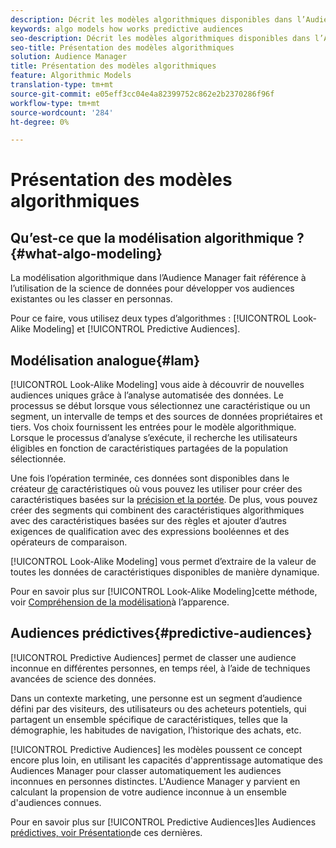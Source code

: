 ```yaml
---
description: Décrit les modèles algorithmiques disponibles dans l’Audience Manager.
keywords: algo models how works predictive audiences
seo-description: Décrit les modèles algorithmiques disponibles dans l’Audience Manager.
seo-title: Présentation des modèles algorithmiques
solution: Audience Manager
title: Présentation des modèles algorithmiques
feature: Algorithmic Models
translation-type: tm+mt
source-git-commit: e05eff3cc04e4a82399752c862e2b2370286f96f
workflow-type: tm+mt
source-wordcount: '284'
ht-degree: 0%

---
```



# Présentation des modèles algorithmiques

## Qu’est-ce que la modélisation algorithmique ?{#what-algo-modeling}

La modélisation algorithmique dans l’Audience Manager fait référence à l’utilisation de la science de données pour développer vos audiences existantes ou les classer en personnas.

Pour ce faire, vous utilisez deux types d’algorithmes : [!UICONTROL Look-Alike Modeling] et [!UICONTROL Predictive Audiences].

## Modélisation analogue{#lam}

[!UICONTROL Look-Alike Modeling] vous aide à découvrir de nouvelles audiences uniques grâce à l’analyse automatisée des données. Le processus se début lorsque vous sélectionnez une caractéristique ou un segment, un intervalle de temps et des sources de données propriétaires et tiers. Vos choix fournissent les entrées pour le modèle algorithmique. Lorsque le processus d’analyse s’exécute, il recherche les utilisateurs éligibles en fonction de caractéristiques partagées de la population sélectionnée.

Une fois l’opération terminée, ces données sont disponibles dans le créateur [de](../../features/traits/about-trait-builder.md) caractéristiques où vous pouvez les utiliser pour créer des caractéristiques basées sur la [précision et la portée](../../features/traits/trait-accuracy-reach.md). De plus, vous pouvez créer des segments qui combinent des caractéristiques algorithmiques avec des caractéristiques basées sur des règles et ajouter d’autres exigences de qualification avec des expressions booléennes et des opérateurs de comparaison.

[!UICONTROL Look-Alike Modeling] vous permet d’extraire de la valeur de toutes les données de caractéristiques disponibles de manière dynamique.

Pour en savoir plus sur [!UICONTROL Look-Alike Modeling]cette méthode, voir [Compréhension de la modélisation](understanding-models.md)à l’apparence.

## Audiences prédictives{#predictive-audiences}

[!UICONTROL Predictive Audiences] permet de classer une audience inconnue en différentes personnes, en temps réel, à l’aide de techniques avancées de science des données.

Dans un contexte marketing, une personne est un segment d’audience défini par des visiteurs, des utilisateurs ou des acheteurs potentiels, qui partagent un ensemble spécifique de caractéristiques, telles que la démographie, les habitudes de navigation, l’historique des achats, etc.

[!UICONTROL Predictive Audiences] les modèles poussent ce concept encore plus loin, en utilisant les capacités d&#39;apprentissage automatique des Audiences Manager pour classer automatiquement les audiences inconnues en personnes distinctes. L&#39;Audience Manager y parvient en calculant la propension de votre audience inconnue à un ensemble d&#39;audiences connues.

Pour en savoir plus sur [!UICONTROL Predictive Audiences]les Audiences [prédictives, voir Présentation](predictive-audiences.md)de ces dernières.
